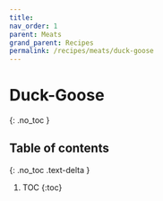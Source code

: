 ```yaml
---
title: 
nav_order: 1
parent: Meats
grand_parent: Recipes
permalink: /recipes/meats/duck-goose
---
```


# Duck-Goose
{: .no_toc }

## Table of contents
{: .no_toc .text-delta }

1. TOC
{:toc}
